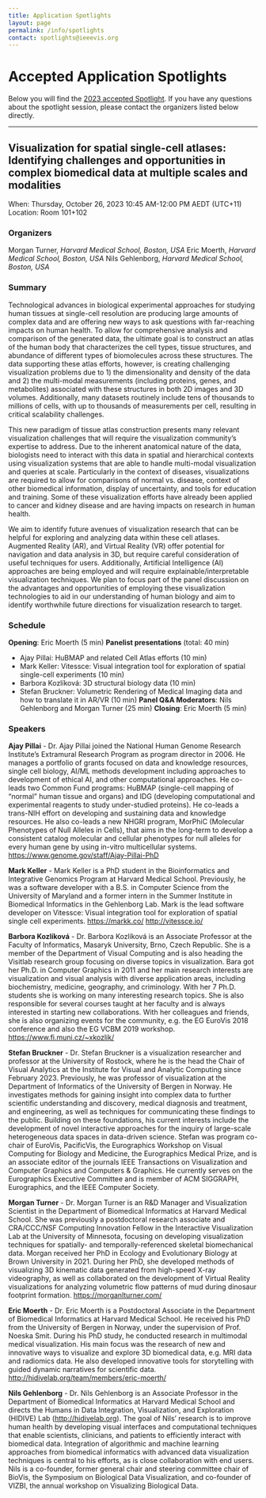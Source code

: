 ```yaml
---
title: Application Spotlights
layout: page
permalink: /info/spotlights
contact: spotlights@ieeevis.org
---
```


# Accepted Application Spotlights
Below you will find the [2023 accepted Spotlight](#spot1). If you have any questions about the spotlight session, please contact the organizers listed below directly.
<hr/>

## <a name="spot1"></a>Visualization for spatial single-cell atlases: Identifying challenges and opportunities in complex biomedical data at multiple scales and modalities

When: Thursday, October 26, 2023 10:45 AM-12:00 PM AEDT (UTC+11) <br/>
Location: Room 101+102

### Organizers

Morgan Turner, *Harvard Medical School, Boston, USA*
Eric Moerth, *Harvard Medical School, Boston, USA*
Nils Gehlenborg, *Harvard Medical School, Boston, USA*


### Summary

Technological advances in biological experimental approaches for studying human tissues at
single-cell resolution are producing large amounts of complex data and are offering new ways to
ask questions with far-reaching impacts on human health. To allow for comprehensive analysis
and comparison of the generated data, the ultimate goal is to construct an atlas of the human
body that characterizes the cell types, tissue structures, and abundance of different types of
biomolecules across these structures. The data supporting these atlas efforts, however, is
creating challenging visualization problems due to 1) the dimensionality and density of the data
and 2) the multi-modal measurements (including proteins, genes, and metabolites) associated
with these structures in both 2D images and 3D volumes. Additionally, many datasets routinely
include tens of thousands to millions of cells, with up to thousands of measurements per cell,
resulting in critical scalability challenges.

This new paradigm of tissue atlas construction presents many relevant visualization challenges
that will require the visualization community’s expertise to address. Due to the inherent
anatomical nature of the data, biologists need to interact with this data in spatial and hierarchical
contexts using visualization systems that are able to handle multi-modal visualization and
queries at scale. Particularly in the context of diseases, visualizations are required to allow for
comparisons of normal vs. disease, context of other biomedical information, display of
uncertainty, and tools for education and training. Some of these visualization efforts have
already been applied to cancer and kidney disease and are having impacts on research in
human health.

We aim to identify future avenues of visualization research that can be helpful for exploring and
analyzing data within these cell atlases. Augmented Reality (AR), and Virtual Reality (VR) offer
potential for navigation and data analysis in 3D, but require careful consideration of useful
techniques for users. Additionally, Artificial Intelligence (AI) approaches are being employed and
will require explainable/interpretable visualization techniques. We plan to focus part of the panel
discussion on the advantages and opportunities of employing these visualization technologies
to aid in our understanding of human biology and aim to identify worthwhile future directions for
visualization research to target.


### Schedule
**Opening**: Eric Moerth (5 min)
**Panelist presentations** (total: 40 min)
- Ajay Pillai: HuBMAP and related Cell Atlas efforts (10 min)
- Mark Keller: Vitessce: Visual integration tool for exploration of spatial single-cell experiments (10 min)
- Barbora Kozlíková: 3D structural biology data (10 min)
- Stefan Bruckner: Volumetric Rendering of Medical Imaging data and how to translate it in AR/VR (10 min)
**Panel Q&A Moderators**: Nils Gehlenborg and Morgan Turner (25 min)
**Closing**: Eric Moerth (5 min)

### Speakers
**Ajay Pillai** - Dr. Ajay Pillai joined the National Human Genome Research Institute’s Extramural
Research Program as program director in 2006. He manages a portfolio of grants focused on
data and knowledge resources, single cell biology, AI/ML methods development including
approaches to development of ethical AI, and other computational approaches. He co-leads two
Common Fund programs: HuBMAP (single-cell mapping of “normal” human tissue and organs)
and IDG (developing computational and experimental reagents to study under-studied proteins).
He co-leads a trans-NIH effort on developing and sustaining data and knowledge resources. He
also co-leads a new NHGRI program, MorPhiC (Molecular Phenotypes of Null Alleles in Cells),
that aims in the long-term to develop a consistent catalog molecular and cellular phenotypes for
null alleles for every human gene by using in-vitro multicellular systems.
https://www.genome.gov/staff/Ajay-Pillai-PhD

**Mark Keller** - Mark Keller is a PhD student in the Bioinformatics and Integrative Genomics
Program at Harvard Medical School. Previously, he was a software developer with a B.S. in
Computer Science from the University of Maryland and a former intern in the Summer Institute
in Biomedical Informatics in the Gehlenborg Lab. Mark is the lead software developer on
Vitessce: Visual integration tool for exploration of spatial single cell experiments.
https://markk.co/ http://vitessce.io/

**Barbora Kozlíková** - Dr. Barbora Kozlíková is an Associate Professor at the Faculty of
Informatics, Masaryk University, Brno, Czech Republic. She is a member of the Department of
Visual Computing and is also heading the Visitlab research group focusing on diverse topics in
visualization. Bara got her Ph.D. in Computer Graphics in 2011 and her main research interests
are visualization and visual analysis with diverse application areas, including biochemistry,
medicine, geography, and criminology. With her 7 Ph.D. students she is working on many
interesting research topics. She is also responsible for several courses taught at her faculty and
is always interested in starting new collaborations. With her colleagues and friends, she is also
organizing events for the community, e.g. the EG EuroVis 2018 conference and also the EG
VCBM 2019 workshop. https://www.fi.muni.cz/~xkozlik/

**Stefan Bruckner** - Dr. Stefan Bruckner is a visualization researcher and professor at the
University of Rostock, where he is the head the Chair of Visual Analytics at the Institute for
Visual and Analytic Computing since February 2023. Previously, he was professor of
visualization at the Department of Informatics of the University of Bergen in Norway. He
investigates methods for gaining insight into complex data to further scientific understanding
and discovery, medical diagnosis and treatment, and engineering, as well as techniques for
communicating these findings to the public. Building on these foundations, his current interests
include the development of novel interactive approaches for the inquiry of large-scale
heterogeneous data spaces in data-driven science. Stefan was program co-chair of EuroVis,
PacificVis, the Eurographics Workshop on Visual Computing for Biology and Medicine, the
Eurographics Medical Prize, and is an associate editor of the journals IEEE Transactions on
Visualization and Computer Graphics and Computers & Graphics. He currently serves on the
Eurographics Executive Committee and is member of ACM SIGGRAPH, Eurographics, and the
IEEE Computer Society.

**Morgan Turner** - Dr. Morgan Turner is an R&D Manager and Visualization Scientist in the
Department of Biomedical Informatics at Harvard Medical School. She was previously a
postdoctoral research associate and CRA/CCC/NSF Computing Innovation Fellow in the
Interactive Visualization Lab at the University of Minnesota, focusing on developing visualization
techniques for spatially- and temporally-referenced skeletal biomechanical data. Morgan
received her PhD in Ecology and Evolutionary Biology at Brown University in 2021. During her
PhD, she developed methods of visualizing 3D kinematic data generated from high-speed X-ray
videography, as well as collaborated on the development of Virtual Reality visualizations for
analyzing volumetric flow patterns of mud during dinosaur footprint formation.
https://morganlturner.com/

**Eric Moerth** - Dr. Eric Moerth is a Postdoctoral Associate in the Department of Biomedical
Informatics at Harvard Medical School. He received his PhD from the University of Bergen in
Norway, under the supervision of Prof. Noeska Smit. During his PhD study, he conducted
research in multimodal medical visualization. His main focus was the research of new and
innovative ways to visualize and explore 3D biomedical data, e.g. MRI data and radiomics data.
He also developed innovative tools for storytelling with guided dynamic narratives for scientific
data. http://hidivelab.org/team/members/eric-moerth/

**Nils Gehlenborg** - Dr. Nils Gehlenborg is an Associate Professor in the Department of
Biomedical Informatics at Harvard Medical School and directs the Humans in Data Integration,
Visualization, and Exploration (HIDIVE) Lab (http://hidivelab.org). The goal of Nils’ research is to
improve human health by developing visual interfaces and computational techniques that
enable scientists, clinicians, and patients to efficiently interact with biomedical data. Integration
of algorithmic and machine learning approaches from biomedical informatics with advanced
data visualization techniques is central to his efforts, as is close collaboration with end users.
Nils is a co-founder, former general chair and steering committee chair of BioVis, the
Symposium on Biological Data Visualization, and co-founder of VIZBI, the annual workshop on
Visualizing Biological Data.
 	
